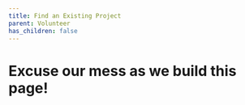 ```yaml
---
title: Find an Existing Project
parent: Volunteer
has_children: false
---
```



# Excuse our mess as we build this page!
